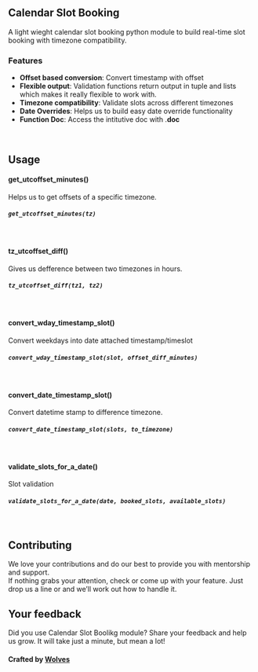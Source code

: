 ## Calendar Slot Booking
A light wieght calendar slot booking python module to build real-time slot booking with timezone compatibility.

### Features
- **Offset based conversion**: Convert timestamp with offset
- **Flexible output**: Validation functions return output in tuple and lists which makes it really flexible to work with.
- **Timezone compatibility**: Validate slots across different timezones
- **Date Overrides**: Helps us to build easy date override functionality 
- **Function Doc**: Access the intitutive doc with .__doc__


<br>

## Usage

#### get_utcoffset_minutes()
Helps us to get offsets of a specific timezone.
##### `get_utcoffset_minutes(tz)`
<br>

#### tz_utcoffset_diff()
Gives us defference between two timezones in hours.
##### `tz_utcoffset_diff(tz1, tz2)`
<br>

#### convert_wday_timestamp_slot()
Convert weekdays into date attached timestamp/timeslot
##### `convert_wday_timestamp_slot(slot, offset_diff_minutes)`
<br>

#### convert_date_timestamp_slot()
Convert datetime stamp to difference timezone.
##### `convert_date_timestamp_slot(slots, to_timezone)`
<br>


#### validate_slots_for_a_date()
Slot validation
##### `validate_slots_for_a_date(date, booked_slots, available_slots)`
<br>




## Contributing

We love your contributions and do our best to provide you with mentorship and support.  
If nothing grabs your attention, check or come up with your feature. Just drop us a line or and we’ll work out how to handle it.


## Your feedback

Did you use Calendar Slot Boolikg module?
Share your feedback and help us grow. It will take just a minute, but mean a lot!

#### Crafted by [Wolves](https://wolfpackdigi.com/) 



